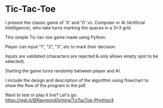 # Tic-Tac-Toe

I present the classic game of 'X' and 'O' vs. Computer or AI (Artificial Intelligence), who take turns marking the spaces in a 3×3 grid.

This simple Tic-tac-toe game made using Python.

Player can input “1”, ”2”, ”3”, etc to mark their decision.

Inputs are validated (characters are rejected & only allows empty spot to be selected).

Starting the game turns randomly between player and AI.

I include the design and description of the algorithm using flowchart to show the flow of the program in the pdf.

Want to test or play it live? Let's go: https://repl.it/@RaymondGinting/TicTacToe-Phython3
